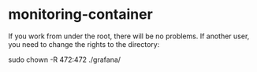 # monitoring-container

If you work from under the root, there will be no problems. 
If another user, you need to change the rights to the directory:

sudo chown -R 472:472 ./grafana/